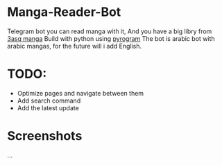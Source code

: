 # Manga-Reader-Bot
 Telegram bot you can read manga with it, 
 And you have a big libry from [3asq manga](https://3asq.org)
 Build with python using [pyrogram](https://github.com/pyrogram/pyrogram)
 The bot is arabic bot with arabic mangas, for the future will i add English.
# TODO:
 - Optimize pages and navigate between them 
 - Add search command 
 - Add the latest update

# Screenshots
 ...
